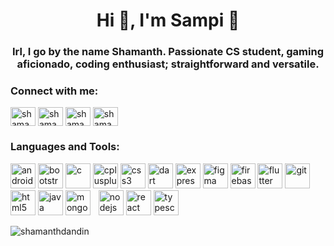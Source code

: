 <h1 align="center">Hi 👋, I'm Sampi 👋</h1>
<h3 align="center">Irl, I go by the name Shamanth. Passionate CS student, gaming aficionado, coding enthusiast; straightforward and versatile.</h3>


<h3 align="left">Connect with me:</h3>
<p align="left">
<a href="https://twitter.com/shamanth_dandin" target="blank"><img align="center" src="https://raw.githubusercontent.com/rahuldkjain/github-profile-readme-generator/master/src/images/icons/Social/twitter.svg" alt="shamanth_dandin" height="30" width="40" /></a>
<a href="https://linkedin.com/in/shamanth-dandin" target="blank"><img align="center" src="https://raw.githubusercontent.com/rahuldkjain/github-profile-readme-generator/master/src/images/icons/Social/linked-in-alt.svg" alt="shamanth-dandin" height="30" width="40" /></a>
<a href="https://instagram.com/shamanth_dandin" target="blank"><img align="center" src="https://raw.githubusercontent.com/rahuldkjain/github-profile-readme-generator/master/src/images/icons/Social/instagram.svg" alt="shamanth_dandin" height="30" width="40" /></a>
<a href="https://www.leetcode.com/shamanth_dandin" target="blank"><img align="center" src="https://raw.githubusercontent.com/rahuldkjain/github-profile-readme-generator/master/src/images/icons/Social/leet-code.svg" alt="shamanth_dandin" height="30" width="40" /></a>
</p>

<h3 align="left">Languages and Tools:</h3>
<p align="left">
  <a href="https://developer.android.com" target="_blank" rel="noreferrer"><img src="https://img.icons8.com/color/48/000000/android-os.png" alt="android" width="40" height="40"/></a>
  <a href="https://getbootstrap.com" target="_blank" rel="noreferrer"><img src="https://img.icons8.com/color/48/000000/bootstrap.png" alt="bootstrap" width="40" height="40"/></a>
  <a href="https://www.cprogramming.com/" target="_blank" rel="noreferrer"><img src="https://img.icons8.com/color/48/000000/c-programming.png" alt="c" width="40" height="40"/></a>
  <a href="https://www.w3schools.com/cpp/" target="_blank" rel="noreferrer"><img src="https://img.icons8.com/color/48/000000/c-plus-plus-logo.png" alt="cplusplus" width="40" height="40"/></a>
  <a href="https://www.w3schools.com/css/" target="_blank" rel="noreferrer"><img src="https://img.icons8.com/color/48/000000/css3.png" alt="css3" width="40" height="40"/></a>
  <a href="https://dart.dev" target="_blank" rel="noreferrer"><img src="https://img.icons8.com/color/48/000000/dart.png" alt="dart" width="40" height="40"/></a>
  <a href="https://expressjs.com" target="_blank" rel="noreferrer"><img src="https://img.icons8.com/color/48/000000/express.png" alt="express" width="40" height="40"/></a>
  <a href="https://www.figma.com/" target="_blank" rel="noreferrer"><img src="https://img.icons8.com/windows/32/000000/figma.png" alt="figma" width="40" height="40"/></a>
  <a href="https://firebase.google.com/" target="_blank" rel="noreferrer"><img src="https://img.icons8.com/color/48/000000/firebase.png" alt="firebase" width="40" height="40"/></a>
  <a href="https://flutter.dev" target="_blank" rel="noreferrer"><img src="https://img.icons8.com/color/48/000000/flutter.png" alt="flutter" width="40" height="40"/></a>
  <a href="https://git-scm.com/" target="_blank" rel="noreferrer"><img src="https://img.icons8.com/color/48/000000/git.png" alt="git" width="40" height="40"/></a>
  <a href="https://www.w3.org/html/" target="_blank" rel="noreferrer"><img src="https://img.icons8.com/color/48/000000/html-5.png" alt="html5" width="40" height="40"/></a>
  <a href="https://www.java.com" target="_blank" rel="noreferrer"><img src="https://img.icons8.com/color/48/000000/java-coffee-cup-logo.png" alt="java" width="40" height="40"/></a>
  <a href="https://www.mongodb.com/" target="_blank" rel="noreferrer"><img src="https://img.icons8.com/color/48/000000/mongodb.png" alt="mongodb" width="40" height="40"/></a>
  <a href="https://nextjs.org/" target="_blank" rel="noreferrer"><img src="url("data:image/svg+xml,%3Csvg xmlns='http://www.w3.org/2000/svg' width='4.93em' height='1em' viewBox='0 0 512 104'%3E%3Cpath d='M429.543.043v16.46h-35.377V103.1h-17.69V16.504h-36.114V.043zm3.977 93.24c1.246 0 2.336.448 3.259 1.346c.936.897 1.402 1.972 1.415 3.224a4.476 4.476 0 0 1-.66 2.327a4.776 4.776 0 0 1-1.714 1.665a4.422 4.422 0 0 1-2.3.626c-1.296 0-2.398-.449-3.32-1.346c-.923-.898-1.38-1.985-1.368-3.272c-.011-1.252.445-2.327 1.368-3.224c.922-.898 2.024-1.346 3.32-1.346M82.916 103.1L17.69 22.028v81.03H0V0h22.111l82.406 102.329l.001-85.825l-.007-16.461h89.18v16.46h-71.484v26.48h57.488v16.461h-57.488V86.64h71.485v16.46zm167.469-43.813L261.978 73.7l-23.755 29.522h-23.215zM238.223.086l29.93 37.17L297.989.2l23.15-.035l-41.396 51.485l41.463 51.493h-23.217L215.074.086zm225.488 58.97h7.838v30.2c-.011 2.775-.612 5.148-1.785 7.145c-1.187 1.995-2.83 3.519-4.938 4.594c-2.098 1.062-4.555 1.606-7.348 1.606c-2.553 0-4.841-.46-6.879-1.358c-2.038-.898-3.655-2.244-4.842-4.016c-1.2-1.771-1.787-3.98-1.787-6.625h7.852c.012 1.157.275 2.16.778 3a5.01 5.01 0 0 0 2.086 1.924c.898.45 1.93.674 3.091.674c1.26 0 2.338-.26 3.213-.792c.874-.52 1.546-1.299 2.014-2.338c.455-1.028.695-2.303.707-3.815zm40.09 11.81c-.19-1.83-1.03-3.26-2.492-4.275c-1.475-1.028-3.38-1.535-5.718-1.535c-1.64 0-3.055.248-4.23.732c-1.174.496-2.085 1.157-2.709 1.996c-.622.838-.934 1.795-.959 2.87c0 .897.216 1.677.635 2.326a5.22 5.22 0 0 0 1.714 1.666a11.5 11.5 0 0 0 2.398 1.145c.886.307 1.774.567 2.66.78l4.087 1.004c1.643.378 3.237.885 4.759 1.535c1.521.638 2.9 1.453 4.11 2.433c1.211.98 2.17 2.161 2.877 3.543c.707 1.382 1.067 3 1.067 4.866c0 2.515-.647 4.724-1.954 6.637c-1.306 1.902-3.188 3.39-5.657 4.465c-2.457 1.063-5.43 1.606-8.929 1.606c-3.38 0-6.328-.52-8.81-1.559c-2.492-1.027-4.434-2.54-5.837-4.524c-1.402-1.984-2.157-4.405-2.265-7.251h7.768c.107 1.488.587 2.728 1.402 3.732c.826.992 1.905 1.724 3.224 2.22c1.33.485 2.816.733 4.458.733c1.714 0 3.224-.26 4.53-.768c1.295-.508 2.313-1.216 3.045-2.138c.743-.91 1.115-1.984 1.127-3.212c-.012-1.122-.349-2.055-.996-2.788c-.659-.732-1.57-1.346-2.733-1.842c-1.173-.496-2.54-.945-4.098-1.334l-4.962-1.252c-3.584-.91-6.424-2.291-8.498-4.146c-2.085-1.854-3.116-4.31-3.116-7.393c0-2.527.695-4.748 2.098-6.65c1.39-1.9 3.296-3.377 5.705-4.428c2.42-1.063 5.154-1.583 8.197-1.583c3.093 0 5.801.52 8.139 1.583c2.336 1.051 4.171 2.515 5.5 4.381c1.331 1.867 2.027 4.004 2.063 6.425z'/%3E%3C/svg%3E")" alt="nextjs" width="40" height="40"/></a>
  <a href="https://nodejs.org" target="_blank" rel="noreferrer"><img src="https://img.icons8.com/color/48/000000/nodejs.png" alt="nodejs" width="40" height="40"/></a>
  <a href="https://reactjs.org/" target="_blank" rel="noreferrer"><img src="https://img.icons8.com/color/48/000000/react-native.png" alt="react" width="40" height="40"/></a>
  <a href="https://www.typescriptlang.org/" target="_blank" rel="noreferrer"><img src="https://img.icons8.com/color/48/000000/typescript.png" alt="typescript" width="40" height="40"/></a>
</p>




<p><img align="left" src="https://github-readme-stats.vercel.app/api/top-langs?username=shamanthdandin&show_icons=true&locale=en&layout=compact" alt="shamanthdandin" /></p>
